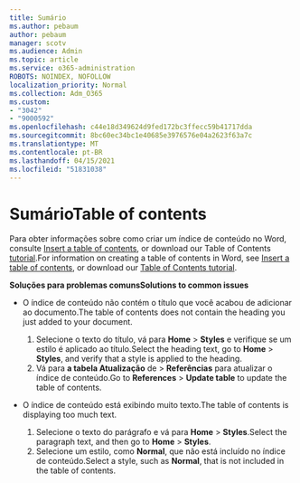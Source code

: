 ```yaml
---
title: Sumário
ms.author: pebaum
author: pebaum
manager: scotv
ms.audience: Admin
ms.topic: article
ms.service: o365-administration
ROBOTS: NOINDEX, NOFOLLOW
localization_priority: Normal
ms.collection: Adm_O365
ms.custom:
- "3042"
- "9000592"
ms.openlocfilehash: c44e18d349624d9fed172bc3ffecc59b41717dda
ms.sourcegitcommit: 8bc60ec34bc1e40685e3976576e04a2623f63a7c
ms.translationtype: MT
ms.contentlocale: pt-BR
ms.lasthandoff: 04/15/2021
ms.locfileid: "51831038"
---
```

# <a name="table-of-contents"></a><span data-ttu-id="9c726-102">Sumário</span><span class="sxs-lookup"><span data-stu-id="9c726-102">Table of contents</span></span>

<span data-ttu-id="9c726-103">Para obter informações sobre como criar um índice de conteúdo no Word, consulte [Insert a table of contents](https://support.office.com/article/882e8564-0edb-435e-84b5-1d8552ccf0c0), or download our Table of Contents [tutorial](https://go.microsoft.com/fwlink/?linkid=2065106).</span><span class="sxs-lookup"><span data-stu-id="9c726-103">For information on creating a table of contents in Word, see [Insert a table of contents](https://support.office.com/article/882e8564-0edb-435e-84b5-1d8552ccf0c0), or download our [Table of Contents tutorial](https://go.microsoft.com/fwlink/?linkid=2065106).</span></span>

<span data-ttu-id="9c726-104">**Soluções para problemas comuns**</span><span class="sxs-lookup"><span data-stu-id="9c726-104">**Solutions to common issues**</span></span>

- <span data-ttu-id="9c726-105">O índice de conteúdo não contém o título que você acabou de adicionar ao documento.</span><span class="sxs-lookup"><span data-stu-id="9c726-105">The table of contents does not contain the heading you just added to your document.</span></span>
  1. <span data-ttu-id="9c726-106">Selecione o texto do título, vá para **Home**  >  **Styles** e verifique se um estilo é aplicado ao título.</span><span class="sxs-lookup"><span data-stu-id="9c726-106">Select the heading text, go to **Home** > **Styles**, and verify that a style is applied to the heading.</span></span>
  2. <span data-ttu-id="9c726-107">Vá para **a tabela Atualização** de  >  **Referências** para atualizar o índice de conteúdo.</span><span class="sxs-lookup"><span data-stu-id="9c726-107">Go to **References** > **Update table** to update the table of contents.</span></span>

- <span data-ttu-id="9c726-108">O índice de conteúdo está exibindo muito texto.</span><span class="sxs-lookup"><span data-stu-id="9c726-108">The table of contents is displaying too much text.</span></span> 
  1. <span data-ttu-id="9c726-109">Selecione o texto do parágrafo e vá para **Home**  >  **Styles**.</span><span class="sxs-lookup"><span data-stu-id="9c726-109">Select the paragraph text, and then go to **Home** > **Styles**.</span></span>
  2. <span data-ttu-id="9c726-110">Selecione um estilo, como **Normal**, que não está incluído no índice de conteúdo.</span><span class="sxs-lookup"><span data-stu-id="9c726-110">Select a style, such as **Normal**, that is not included in the table of contents.</span></span>